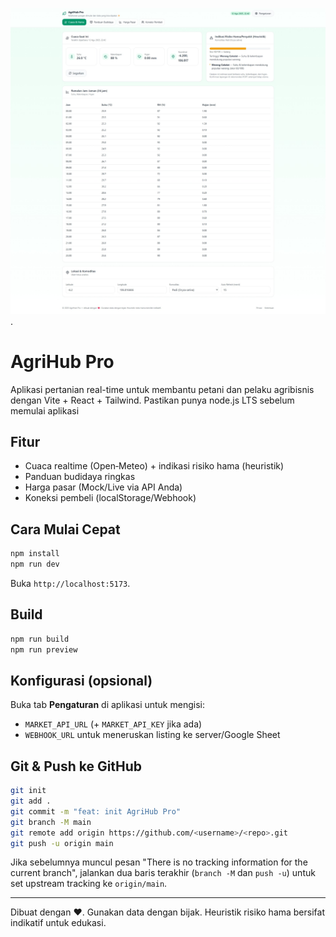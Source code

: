 ![Screenshot GUI AgriHub](images/screenshot.jpg).
# AgriHub Pro

Aplikasi pertanian real-time untuk membantu petani dan pelaku agribisnis dengan Vite + React + Tailwind.
Pastikan punya node.js LTS sebelum memulai aplikasi

## Fitur
- Cuaca realtime (Open‑Meteo) + indikasi risiko hama (heuristik)
- Panduan budidaya ringkas
- Harga pasar (Mock/Live via API Anda)
- Koneksi pembeli (localStorage/Webhook)

## Cara Mulai Cepat
```bash
npm install
npm run dev
```

Buka `http://localhost:5173`.

## Build
```bash
npm run build
npm run preview
```

## Konfigurasi (opsional)
Buka tab **Pengaturan** di aplikasi untuk mengisi:
- `MARKET_API_URL` (+ `MARKET_API_KEY` jika ada)
- `WEBHOOK_URL` untuk meneruskan listing ke server/Google Sheet

## Git & Push ke GitHub
```bash
git init
git add .
git commit -m "feat: init AgriHub Pro"
git branch -M main
git remote add origin https://github.com/<username>/<repo>.git
git push -u origin main
```

Jika sebelumnya muncul pesan "There is no tracking information for the current branch", jalankan dua baris terakhir (`branch -M` dan `push -u`) untuk set upstream tracking ke `origin/main`.

---
Dibuat dengan ❤️. Gunakan data dengan bijak. Heuristik risiko hama bersifat indikatif untuk edukasi.
